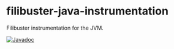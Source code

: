 # filibuster-java-instrumentation

Filibuster instrumentation for the JVM.

[![Javadoc](https://img.shields.io/badge/JavaDoc-Online-green)](https://filibuster-testing.github.io/filibuster-java-instrumentation/javadoc/index.html)



















